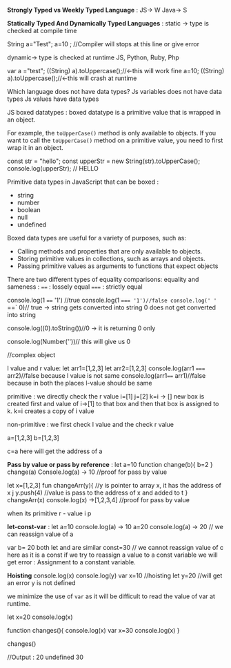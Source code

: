 **Strongly Typed vs Weekly Typed Language** :
JS-> W
Java-> S

**Statically Typed And Dynamically Typed Languages** :
static -> type is checked at compile time

String a="Test";
a=10 ; //Compiler will stops at this line or give error

dynamic-> type is checked at runtime JS, Python, Ruby, Php

var a ="test";
((String) a).toUppercase();//<-this will work fine
a=10;
((String) a).toUppercase();//<-this will crash at runtime

Which language does not have data types?
Js variables does not have data types
Js values have data types


JS boxed datatypes : boxed datatype is a primitive value that is wrapped in an object.

For example, the `toUpperCase()` method is only available to objects. If you want to call the `toUpperCase()` method on a primitive value, you need to first wrap it in an object.

const str = "hello"; const upperStr = new String(str).toUpperCase(); console.log(upperStr); // HELLO

Primitive data types in JavaScript that can be boxed :
- string
- number
- boolean
- null
- undefined

Boxed data types are useful for a variety of purposes, such as:

- Calling methods and properties that are only available to objects.
- Storing primitive values in collections, such as arrays and objects.
- Passing primitive values as arguments to functions that expect objects

There are two different types of equality comparisons: equality and sameness :
`==` : lossely equal
`===` : strictly equal 

console.log(1 `==`  '1') //true
console.log(1 `=== '1')//false
console.log(' ' `==` 0)// true -> string gets converted into string 
0 does not get converted into string

console.log((0).toString())//0 -> it is returning 0 only

console.log(Number(''))// this will give us 0

//complex object

l value and r value:
let arr1=[1,2,3]
let arr2=[1,2,3]
console.log(arr1 `===` arr2)//false because l value is not same 
console.log(arr1`==`  arr1)//false because in both the places l-value should be same

primitive : we directly check the r value
i=[1]
j=[2]
k=i -> [] new box is created first and value of i->[1] to that box and then that box is assigned to k.
k=i creates a copy of i value

non-primitive : we first check l value and the check r value

a=[1,2,3]
b=[1,2,3]

c=a here will get the address of a

**Pass by value or pass by reference** :
let a=10
function change(b){
	b=2
}
change(a)
Console.log(a) -> 10  //proof for pass by value

let x=[1,2,3]
fun changeArr(y){ //y is pointer to array x, it has the address of x j
	y.push(4)    //value is pass to the address of x and added to t 
}
changeArr(x)
console.log(x) ->[1,2,3,4] //proof for pass by value

when its primitive r - value i p


**let-const-var** :
let a=10
console.log(a) -> 10
a=20
console.log(a) -> 20 // we can reassign value of a

var b= 20
both let and are similar
const=30 // we cannot reassign value of c here as it is a const
if we try to reassign a value to a const variable we will get error :
Assignment to a constant variable.

**Hoisting**
console.log(x)
console.log(y)
var x=10  //hoisting
let y=20 //will get an error y is not defined

we minimize the use of `var` as it will be difficult to read the value of var at runtime.

let x=20
console.log(x)

function changes(){
    console.log(x)
    var x=30
    console.log(x)
}

changes()

//Output :
20
undefined
30



 




